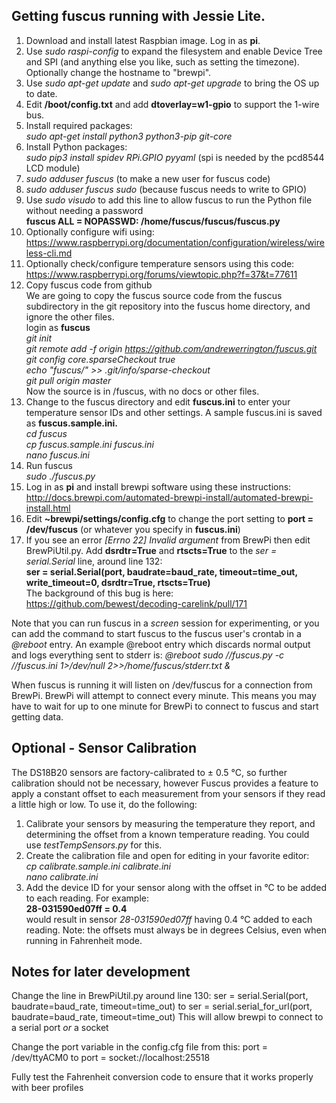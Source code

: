 ## Getting fuscus running with Jessie Lite.
1. Download and install latest Raspbian image.  Log in as **pi**.
2. Use *sudo raspi-config* to expand the filesystem and enable Device
Tree and SPI (and anything else you like, such as setting the timezone).
Optionally change the hostname to "brewpi".
3. Use *sudo apt-get update* and *sudo apt-get upgrade* to bring the OS
up to date.
4. Edit **/boot/config.txt** and add **dtoverlay=w1-gpio** to support
the 1-wire bus.
5. Install required packages:  
*sudo apt-get install python3 python3-pip git-core*
6. Install Python packages:  
*sudo pip3 install spidev RPi.GPIO pyyaml* (spi is needed by the pcd8544
LCD module)
7. *sudo adduser fuscus* (to make a new user for fuscus code)
8. *sudo adduser fuscus sudo* (because fuscus needs to write to GPIO)
9. Use *sudo visudo* to add this line to allow fuscus to run the Python
file without needing a password  
**fuscus ALL = NOPASSWD: /home/fuscus/fuscus/fuscus.py**
10. Optionally configure wifi using:  
https://www.raspberrypi.org/documentation/configuration/wireless/wireless-cli.md
11. Optionally check/configure temperature sensors using this code:  
https://www.raspberrypi.org/forums/viewtopic.php?f=37&t=77611
12. Copy fuscus code from github  
We are going to copy the fuscus source code from the fuscus subdirectory
in the git repository into the fuscus home directory, and ignore the
other files.  
login as **fuscus**  
*git init*  
*git remote add -f origin https://github.com/andrewerrington/fuscus.git*  
*git config core.sparseCheckout true*  
*echo "fuscus/" >> .git/info/sparse-checkout*  
*git pull origin master*  
Now the source is in /fuscus, with no docs or other files.
13. Change to the fuscus directory and edit **fuscus.ini** to enter
your temperature sensor IDs and other settings. A sample fuscus.ini is
saved as **fuscus.sample.ini.**  
*cd fuscus*  
*cp fuscus.sample.ini fuscus.ini*  
*nano fuscus.ini*  
14. Run fuscus  
*sudo ./fuscus.py*
15. Log in as **pi** and install brewpi software using these instructions:  
http://docs.brewpi.com/automated-brewpi-install/automated-brewpi-install.html
16. Edit **~brewpi/settings/config.cfg** to change the port setting to
**port = /dev/fuscus** (or whatever you specify in **fuscus.ini**)
17. If you see an error *[Errno 22] Invalid argument* from BrewPi then
edit BrewPiUtil.py.  Add **dsrdtr=True** and **rtscts=True** to the
*ser = serial.Serial* line, around line 132:  
**ser = serial.Serial(port, baudrate=baud_rate, timeout=time_out, write_timeout=0, dsrdtr=True, rtscts=True)**  
The background of this bug is here:  
https://github.com/bewest/decoding-carelink/pull/171  

Note that you can run fuscus in a *screen* session for experimenting, or
you can add the command to start fuscus to the fuscus user's crontab in
a *@reboot* entry.  An example @reboot entry which discards normal output
and logs everything sent to stderr is:
*@reboot sudo /<path to fuscus>/fuscus.py -c /<path to fuscus>/fuscus.ini 1>/dev/null 2>>/home/fuscus/stderr.txt &*

When fuscus is running it will listen on /dev/fuscus for a connection
from BrewPi.  BrewPi will attempt to connect every minute.  This means
you may have to wait for up to one minute for BrewPi to connect to fuscus
and start getting data.

## Optional - Sensor Calibration
The DS18B20 sensors are factory-calibrated to ± 0.5 °C, so further
calibration should not be necessary, however Fuscus provides a feature
to apply a constant offset to each measurement from your sensors if they
read a little high or low.  To use it, do the following:  
1. Calibrate your sensors by measuring the temperature they report, and
determining the offset from a known temperature reading. You could use
*testTempSensors.py* for this.  
2. Create the calibration file and open for editing in your favorite
editor:  
*cp calibrate.sample.ini calibrate.ini*  
*nano calibrate.ini*  
3. Add the device ID for your sensor along with the offset in °C to be
added to each reading. For example:  
**28-031590ed07ff = 0.4**  
would result in sensor *28-031590ed07ff* having 0.4 °C added to each
reading. Note: the offsets must always be in degrees Celsius, even when
running in Fahrenheit mode.


## Notes for later development
Change the line in BrewPiUtil.py around line 130:
ser = serial.Serial(port, baudrate=baud_rate, timeout=time_out)
to
ser = serial.serial_for_url(port, baudrate=baud_rate, timeout=time_out)
This will allow brewpi to connect to a serial port *or* a socket

Change the port variable in the config.cfg file from this:
port = /dev/ttyACM0
to
port = socket://localhost:25518

Fully test the Fahrenheit conversion code to ensure that it works properly with beer profiles

